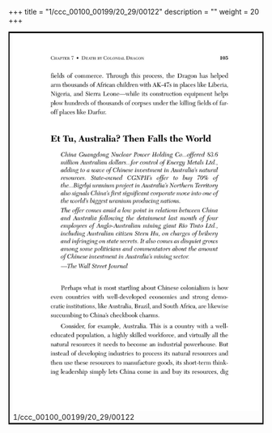 +++
title = "1/ccc_00100_00199/20_29/00122"
description = ""
weight = 20
+++

<table style="border:2px solid black;max-width:800px;max-height:800px;" 
><tr><td>
<img class="center-fit-jpg"
src="/jpg_/out_jpg_dbc_122.jpg">
1/ccc_00100_00199/20_29/00122
</img></td></tr></table>
